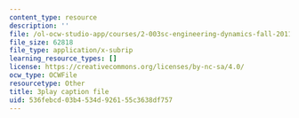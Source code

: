 ```yaml
---
content_type: resource
description: ''
file: /ol-ocw-studio-app/courses/2-003sc-engineering-dynamics-fall-2011/536febcd03b4534d926155c3638df757_iMz0LiqjFmE.vtt
file_size: 62818
file_type: application/x-subrip
learning_resource_types: []
license: https://creativecommons.org/licenses/by-nc-sa/4.0/
ocw_type: OCWFile
resourcetype: Other
title: 3play caption file
uid: 536febcd-03b4-534d-9261-55c3638df757
---
```

